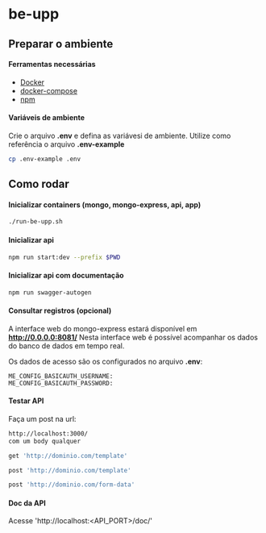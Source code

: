 # be-upp

## Preparar o ambiente

#### Ferramentas necessárias

- [Docker](https://www.digitalocean.com/community/tutorials/how-to-install-and-use-docker-on-ubuntu-20-04-pt)
- [docker-compose](https://www.digitalocean.com/community/tutorials/how-to-install-and-use-docker-compose-on-ubuntu-20-04)
- [npm](https://docs.npmjs.com/)

#### Variáveis de ambiente
Crie o arquivo **.env** e defina as variávesi de ambiente. Utilize como referência o arquivo **.env-example**
```bash
cp .env-example .env
```

## Como rodar
#### Inicializar containers (mongo, mongo-express, api, app)
``` bash
./run-be-upp.sh
```

#### Inicializar api
```bash
npm run start:dev --prefix $PWD
```

#### Inicializar api com documentação
```bash
npm run swagger-autogen
```

#### Consultar registros (opcional)
A interface web do mongo-express estará disponível em **http://0.0.0.0:8081/**
Nesta interface web é possível acompanhar os dados do banco de dados em tempo real.

Os dados de acesso são os configurados no arquivo **.env**:
```
ME_CONFIG_BASICAUTH_USERNAME:
ME_CONFIG_BASICAUTH_PASSWORD:
```

#### Testar API

Faça um post na url:
``` bash
http://localhost:3000/
com um body qualquer

get 'http://dominio.com/template'

post 'http://dominio.com/template'

post 'http://dominio.com/form-data'
```

#### Doc da API
Acesse 'http://localhost:<API_PORT>/doc/'
